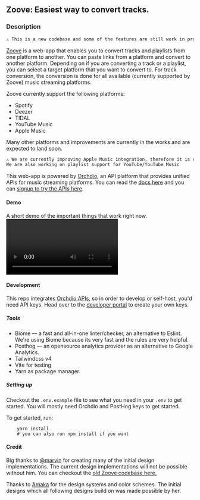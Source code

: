 ## Zoove: Easiest way to convert tracks.

### Description
```markdown
⚠️ This is a new codebase and some of the features are still work in progress.
```

[Zoove](https://zoove.xyz) is a web-app that enables you to convert tracks and playlists from one platform to another. You can paste links from a platform and convert to another platform.
Depending on if you are converting a track or a playlist, you can select a target platform that you want to convert to. For track conversion, the conversion
is done for all available (currently supported by Zoove) music streaming platforms.

Zoove currently support the following platforms:
- Spotify
- Deezer
- TIDAL
- YouTube Music
- Apple Music

Many other platforms and improvements are currently in the works and are expected to land soon.

```markdown
⚠️ We are currently improving Apple Music integration, therefore it is currently unavailable. We will make it available again very soon.
We are also working on playlist support for YouTube/YouTube Music
```

This web-app is powered by [Orchdio](https://orchdio.com), an API platform that provides unified APIs for music streaming platforms. You can read the [docs here](https://docs.orchdio.dev)
and you can [signup to try the APIs here](https://dev.orchdio.com).


#### Demo
A short demo of the important things that work right now.
![Zoove Demo](neo-zoove-demo.mp4)

#### Development
This repo integrates [Orchdio APIs](https://docs.orchdio.dev), so in order to develop or self-host, you'd need API keys. Head over to the 
[developer portal](https://dev.orchdio.com) to create your own keys.

##### Tools
 - Biome — a fast and all-in-one linter/checker, an alternative to Eslint. We're using Biome because its very fast and the rules are very helpful.
 - Posthog — an opensource analytics provider as an alternative to Google Analytics.
 - Tailwindcss v4
 - Vite for testing
 - Yarn as package manager.

##### Setting up
Checkout the `.env.example` file to see what you need in your `.env` to get started. You will mostly need Orchdio and PostHog keys to get started.

To get started, run:
```shell
    yarn install
    # you can also run npm install if you want
```


#### Credit
Big thanks to [@marvin](https://github.com/marvinkome) for creating many of the initial design implementations. The current design implementations
will not be possible without him. You can checkout the [old Zoove codebase here.](https://github.com/orchdio/alt-zoove)


Thanks to [Amaka](https://ammiedesigns.com) for the design systems and color schemes. The initial designs which all following designs build on
was made possible by her.